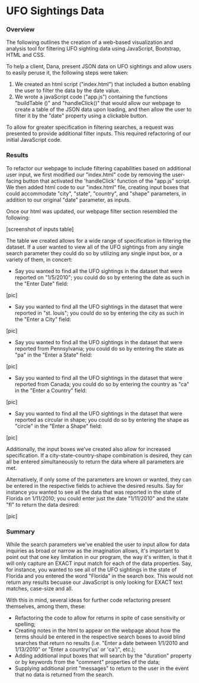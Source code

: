 # UFO Sightings Data
### Overview
The following outlines the creation of a web-based visualization and analysis tool for filtering UFO sighting data using JavaScript, Bootstrap, HTML and CSS. 

To help a client, Dana, present JSON data on UFO sightings and allow users to easily peruse it, the following steps were taken: 
1. We created an html script ("index.html") that included a button enabling the user to filter the data by the date value. 
2. We wrote a javaScript code ("app.js") containing the functions "buildTable ()" and "handleClick()" that would allow our webpage to create a table of the JSON data upon loading, and then allow the user to filter it by the "date" property using a clickable button.

To allow for greater specification in filtering searches, a request was presented to provide additional filter inputs. This required refactoring of our initial JavaScript code.

### Results
To refactor our webpage to include filtering capabilities based on additional user input, we first modified our "index.html" code by removing the user-facing button that activated the 'handleClick' function of the "app.js" script. We then added html code to our "index.html" file, creating input boxes that could accommodate "city", "state", "country", and "shape" parameters, in addition to our original "date" parameter, as inputs. 

Once our html was updated, our webpage filter section resembled the following:

[screenshot of inputs table]

The table we created allows for a wide range of specification in filtering the dataset. If a user wanted to view all of the UFO sightings from any single search parameter they could do so by utilizing any single input box, or a variety of them, in concert:

- Say you wanted to find all the UFO sightings in the dataset that were reported on "1/5/2010"; you could do so by entering the date as such in the "Enter Date" field:

[pic]

- Say you wanted to find all the UFO sightings in the dataset that were reported in "st. louis"; you could do so by entering the city as such in the "Enter a City" field:

[pic]

- Say you wanted to find all the UFO sightings in the dataset that were reported from Pennsylvania; you could do so by entering the state as "pa" in the "Enter a State" field:

[pic]

- Say you wanted to find all the UFO sightings in the dataset that were reported from Canada; you could do so by entering the country as "ca" in the "Enter a Country" field:

[pic]

- Say you wanted to find all the UFO sightings in the dataset that were reported as circular in shape; you could do so by entering the shape as "circle" in the "Enter a Shape" field:

[pic]

Additionally, the input boxes we've created also allow for increased specification. If a city-state-country-shape combination is desired, they can all be entered simultaneously to return the data where all parameters are met.

Alternatively, if only some of the parameters are known or wanted, they can be entered in the respective fields to achieve the desired results. Say for instance you wanted to see all the data that was reported in the state of Florida on 1/11/2010; you could enter just the date "1/11/2010" and the state "fl" to return the data desired:

[pic]

### Summary
While the search parameters we've enabled the user to input allow for data inquiries as broad or narrow as the imagination allows, it's important to point out that one key limitation in our program, the way it's written, is that it will only capture an EXACT input match for each of the data properties. Say, for instance, you wanted to see all of the UFO sightings in the state of Florida and you entered the word "Florida" in the search box. This would not return any results becuase our JavaScript is only looking for EXACT text matches, case-size and all.

With this in mind, several ideas for further code refactoring present themselves, among them, these:
- Refactoring the code to allow for returns in spite of case sensitivity or spelling;
- Creating notes in the html to appear on the webpage about how the terms should be entered in the respective search boxes to avoid blind searches that return no results (i.e. "Enter a date between 1/1/2010 and 1/13/2010" or "Enter a country('us' or 'ca')", etc.);
- Adding additional input boxes that will search by the "duration" property or by keywords from the "comment" properties of the data;
- Supplying additional print "messages" to return to the user in the event that no data is returned from the search.
